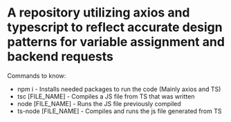 # A repository utilizing axios and typescript to reflect accurate design patterns for variable assignment and backend requests

Commands to know: 
<ul>
<li>npm i - Installs needed packages to run the code (Mainly axios and TS)</li>
<li>tsc [FILE_NAME] - Compiles a JS file from TS that was written</li>
<li>node [FILE_NAME] - Runs the JS file previously compiled</li>
<li>ts-node [FILE_NAME] - Compiles and runs the js file generated from TS</li>
</ul>